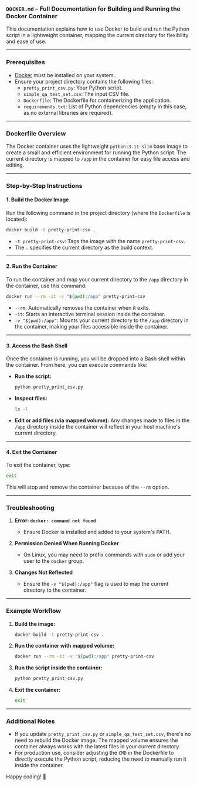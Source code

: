 ### `DOCKER.md` – Full Documentation for Building and Running the Docker Container

This documentation explains how to use Docker to build and run the Python script in a lightweight container, mapping the current directory for flexibility and ease of use.

---

### Prerequisites

- [Docker](https://docs.docker.com/get-docker/) must be installed on your system.
- Ensure your project directory contains the following files:
  - `pretty_print_csv.py`: Your Python script.
  - `simple_qa_test_set.csv`: The input CSV file.
  - `Dockerfile`: The Dockerfile for containerizing the application.
  - `requirements.txt`: List of Python dependencies (empty in this case, as no external libraries are required).

---

### Dockerfile Overview

The Docker container uses the lightweight `python:3.11-slim` base image to create a small and efficient environment for running the Python script. The current directory is mapped to `/app` in the container for easy file access and editing.

---

### Step-by-Step Instructions

#### 1. Build the Docker Image

Run the following command in the project directory (where the `Dockerfile` is located):

```bash
docker build -t pretty-print-csv .
```

- `-t pretty-print-csv`: Tags the image with the name `pretty-print-csv`.
- The `.` specifies the current directory as the build context.

---

#### 2. Run the Container

To run the container and map your current directory to the `/app` directory in the container, use this command:

```bash
docker run --rm -it -v "$(pwd):/app" pretty-print-csv
```

- `--rm`: Automatically removes the container when it exits.
- `-it`: Starts an interactive terminal session inside the container.
- `-v "$(pwd):/app"`: Mounts your current directory to the `/app` directory in the container, making your files accessible inside the container.

---

#### 3. Access the Bash Shell

Once the container is running, you will be dropped into a Bash shell within the container. From here, you can execute commands like:

- **Run the script:**
  ```bash
  python pretty_print_csv.py
  ```

- **Inspect files:**
  ```bash
  ls -l
  ```

- **Edit or add files (via mapped volume):**
  Any changes made to files in the `/app` directory inside the container will reflect in your host machine's current directory.

---

#### 4. Exit the Container

To exit the container, type:

```bash
exit
```

This will stop and remove the container because of the `--rm` option.

---

### Troubleshooting

1. **Error: `docker: command not found`**
   - Ensure Docker is installed and added to your system's PATH.

2. **Permission Denied When Running Docker**
   - On Linux, you may need to prefix commands with `sudo` or add your user to the `docker` group.

3. **Changes Not Reflected**
   - Ensure the `-v "$(pwd):/app"` flag is used to map the current directory to the container.

---

### Example Workflow

1. **Build the image:**
   ```bash
   docker build -t pretty-print-csv .
   ```

2. **Run the container with mapped volume:**
   ```bash
   docker run --rm -it -v "$(pwd):/app" pretty-print-csv
   ```

3. **Run the script inside the container:**
   ```bash
   python pretty_print_csv.py
   ```

4. **Exit the container:**
   ```bash
   exit
   ```

---

### Additional Notes

- If you update `pretty_print_csv.py` or `simple_qa_test_set.csv`, there's no need to rebuild the Docker image. The mapped volume ensures the container always works with the latest files in your current directory.
- For production use, consider adjusting the `CMD` in the Dockerfile to directly execute the Python script, reducing the need to manually run it inside the container.

Happy coding! 🚀

